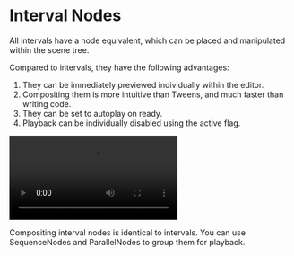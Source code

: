 # Interval Nodes

All intervals have a node equivalent, which can be placed and manipulated within the scene tree.

Compared to intervals, they have the following advantages:
1. They can be immediately previewed individually within the editor.
2. Compositing them is more intuitive than Tweens, and much faster than writing code.
3. They can be set to autoplay on ready.
4. Playback can be individually disabled using the active flag.

![video](https://github.com/dog-on-moon/moon-interval/blob/main/readme/nodes.mp4)

Compositing interval nodes is identical to intervals.
You can use SequenceNodes and ParallelNodes to group them for playback.
